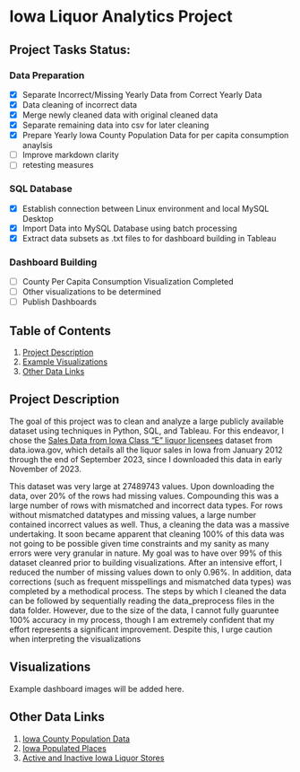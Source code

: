 # Iowa Liquor Analytics Project

## Project Tasks Status: 

### Data Preparation
- [x] Separate Incorrect/Missing Yearly Data from Correct Yearly Data
- [x] Data cleaning of incorrect data
- [x] Merge newly cleaned data with original cleaned data
- [x] Separate remaining data into csv for later cleaning
- [x] Prepare Yearly Iowa County Population Data for per capita consumption anaylsis
- [ ] Improve markdown clarity
- [ ] retesting measures

### SQL Database
- [x] Establish connection between Linux environment and local MySQL Desktop
- [x] Import Data into MySQL Database using batch processing
- [x] Extract data subsets as .txt files to for dashboard building in Tableau

### Dashboard Building
- [ ] County Per Capita Consumption Visualization Completed
- [ ] Other visualizations to be determined
- [ ] Publish Dashboards

## Table of Contents

1. [Project Description](#project-description)
2. [Example Visualizations](#visuals)
3. [Other Data Links](#links)

<a name="project-description"></a>
## Project Description

The goal of this project was to clean and analyze a large publicly available dataset using techniques in Python, SQL, and Tableau. For this endeavor, I chose the [Sales Data from Iowa Class “E” liquor licensees](https://data.iowa.gov/Sales-Distribution/Iowa-Liquor-Sales/m3tr-qhgy/about_data) dataset from data.iowa.gov, which details all the liquor sales in Iowa from January 2012 through the end of September 2023, since I downloaded this data in early November of 2023. 

This dataset was very large at 27489743 values. Upon downloading the data, over 20% of the rows had missing values. Compounding this was a large number of rows with mismatched and incorrect data types. For rows without mismatched datatypes and missing values, a large number contained incorrect values as well. Thus, a cleaning the data was a massive undertaking. It soon became apparent that cleaning 100% of this data was not going to be possible given time constraints and my sanity as many errors were very granular in nature. My goal was to have over 99% of this dataset cleanred prior to building visualizations. After an intensive effort, I reduced the number of missing values down to only 0.96%. In addition, data corrections (such as frequent misspellings and mismatched data types) was completed by a methodical process. The steps by which I cleaned the data can be followed by sequentially reading the data_preprocess files in the data folder. However, due to the size of the data, I cannot fully guaruntee 100% accuracy in my process, though I am extremely confident that my effort represents a significant improvement. Despite this, I urge caution when interpreting the visualizations



<a name="visuals"></a>
## Visualizations

Example dashboard images will be added here. 

<a name="links"></a>
## Other Data Links

1. [Iowa County Population Data](https://data.iowa.gov/Community-Demographics/County-Population-in-Iowa-by-Year/qtnr-zsrc/explore/query/SELECT%0A%20%20%60fips%60%2C%0A%20%20%60geographicname%60%2C%0A%20%20%60year%60%2C%0A%20%20%60population%60%2C%0A%20%20%60primary_point%60%2C%0A%20%20%60%3A%40computed_region_hhz5_dst4%60%2C%0A%20%20%60%3A%40computed_region_y683_txed%60%2C%0A%20%20%60%3A%40computed_region_g8ff_h7ce%60/page/filter)
2. [Iowa Populated Places](https://geodata.iowa.gov/datasets/iowa-populated-places/explore)
3. [Active and Inactive Iowa Liquor Stores](https://data.iowa.gov/Regulation/Iowa-Liquor-Stores/ykb6-ywnd/about_data)
